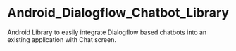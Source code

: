 # Android_Dialogflow_Chatbot_Library
Android Library to easily integrate Dialogflow based chatbots into an existing application with Chat screen.
